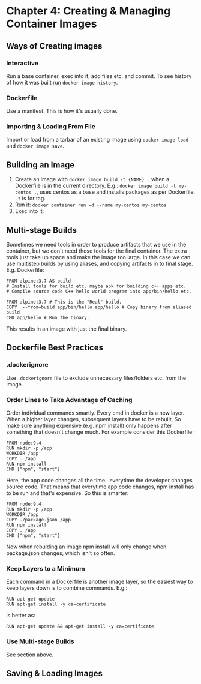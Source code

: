 # Chapter 4: Creating & Managing Container Images

## Ways of Creating images

### Interactive

Run a base container, exec into it, add files etc. and commit. To see history of how it was
built run `docker image history`.

### Dockerfile
Use a manifest. This is how it's usually done.

### Importing & Loading From File
Import or load from a tarbar of an existing image using `docker image load` and `docker image save`.

## Building an Image
1. Create an image with `docker image build -t {NAME} .` when a Dockerfile is in the current directory.
E.g.: `docker image build -t my-centos .`, uses centos as a base and installs packages as per Dockerfile.
`-t` is for tag.
2. Run it: `docker container run -d --name my-centos my-centos`
3. Exec into it: 

## Multi-stage Builds
Sometimes we need tools in order to produce artifacts that we use in the container, but we don't need those
tools for the final container. The extra tools just take up space and make the image too large. In this case we can
use multistep builds by using aliases, and copying artifacts in to final stage. E.g. Dockerfile:

```
FROM alpine:3.7 AS build
# Install tools for build etc. maybe apk for building c++ apps etc.
# Compile source code C++ hello world program into app/bin/hello etc.

FROM alpine:3.7 # This is the "Real" build.
COPY  --from=build app/bin/hello app/hello # Copy binary from aliased build
CMD app/hello # Run the binary.
```

This results in an image with just the final binary.

## Dockerfile Best Practices

### .dockerignore

Use `.dockerignore` file to exclude unnecessary files/folders etc. from the image.

### Order Lines to Take Advantage of Caching
Order individual commands smartly. Every cmd in docker is a new layer. When a higher layer changes, 
subsequent layers have to be rebuilt. So make sure anything expensive (e.g. npm install) only happens after something that doesn't change much. For example consider this Dockerfile:

```
FROM node:9.4
RUN mkdir -p /app
WORKDIR /app
COPY . /app
RUN npm install
CMD ["npm", "start"]
```

Here, the app code changes all the time...everytime the developer changes source code. That means that 
everytime app code changes, npm install has to be run and that's expensive. So this is smarter:

```
FROM node:9.4
RUN mkdir -p /app
WORKDIR /app
COPY ./package.json /app
RUN npm install
COPY . /app
CMD ["npm", "start"]
```

Now when rebulding an image npm install will only change when package.json changes, which isn't so often. 

### Keep Layers to a Minimum
Each command in a Dockerfile is another image layer, so the easiest way to keep layers down is to combine
commands. E.g.: 

```
RUN apt-get update
RUN apt-get install -y ca=certificate
```

is better as:

```
RUN apt-get update && apt-get install -y ca=certificate
```

### Use Multi-stage Builds

See section above.

## Saving & Loading Images


